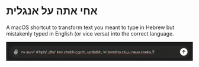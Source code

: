 # אחי אתה על אנגלית

A macOS shortcut to transform text you meant to type in Hebrew but mistakenly typed in English (or vice versa) into the correct language.

![Screen Recording Demo](screen-recording-demo.gif)